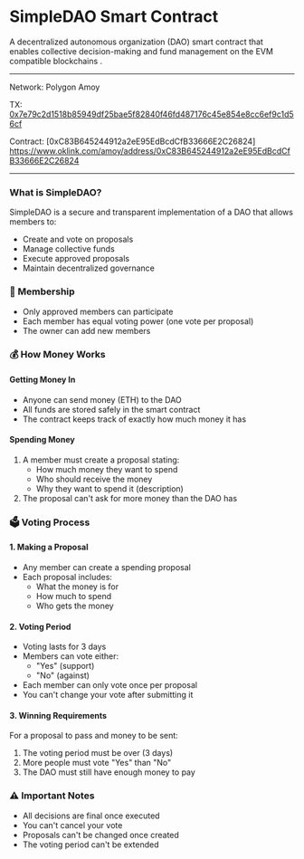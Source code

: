 # SimpleDAO Smart Contract

A decentralized autonomous organization (DAO) smart contract that enables collective decision-making and fund management on the EVM compatible blockchains .

--------------------------------

Network: Polygon Amoy

TX: [0x7e79c2d1518b85949df25bae5f82840f46fd487176c45e854e8cc6ef9c1d56cf](https://www.oklink.com/amoy/tx/0x7e79c2d1518b85949df25bae5f82840f46fd487176c45e854e8cc6ef9c1d56cf)

Contract: [0xC83B645244912a2eE95EdBcdCfB33666E2C26824] https://www.oklink.com/amoy/address/0xC83B645244912a2eE95EdBcdCfB33666E2C26824

---

### What is SimpleDAO?

SimpleDAO is a secure and transparent implementation of a DAO that allows members to:
- Create and vote on proposals
- Manage collective funds
- Execute approved proposals
- Maintain decentralized governance

### 👥 Membership

- Only approved members can participate
- Each member has equal voting power (one vote per proposal)
- The owner can add new members

### 💰 How Money Works

#### Getting Money In

- Anyone can send money (ETH) to the DAO
- All funds are stored safely in the smart contract 
- The contract keeps track of exactly how much money it has

#### Spending Money
1. A member must create a proposal stating:
   - How much money they want to spend
   - Who should receive the money
   - Why they want to spend it (description)
2. The proposal can't ask for more money than the DAO has

### 🗳️ Voting Process

#### 1. Making a Proposal
- Any member can create a spending proposal
- Each proposal includes:
  - What the money is for
  - How much to spend
  - Who gets the money

#### 2. Voting Period
- Voting lasts for 3 days
- Members can vote either:
  - "Yes" (support)
  - "No" (against)
- Each member can only vote once per proposal
- You can't change your vote after submitting it

#### 3. Winning Requirements
For a proposal to pass and money to be sent:
1. The voting period must be over (3 days)
2. More people must vote "Yes" than "No"
3. The DAO must still have enough money to pay


### ⚠️ Important Notes

- All decisions are final once executed
- You can't cancel your vote
- Proposals can't be changed once created
- The voting period can't be extended
